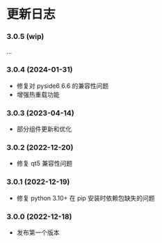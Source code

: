 # 更新日志

### 3.0.5 (wip)

...

### 3.0.4 (2024-01-31)

- 修复对 pyside6 6.6 的兼容性问题
- 增强热重载功能

### 3.0.3 (2023-04-14)

- 部分组件更新和优化

### 3.0.2 (2022-12-20)

- 修复 qt5 兼容性问题

### 3.0.1 (2022-12-19)

- 修复 python 3.10+ 在 pip 安装时依赖包缺失的问题

### 3.0.0 (2022-12-18)

- 发布第一个版本
